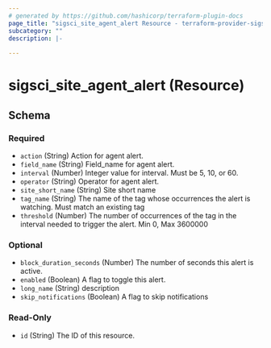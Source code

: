 ```yaml
---
# generated by https://github.com/hashicorp/terraform-plugin-docs
page_title: "sigsci_site_agent_alert Resource - terraform-provider-sigsci"
subcategory: ""
description: |-
  
---
```


# sigsci_site_agent_alert (Resource)





<!-- schema generated by tfplugindocs -->
## Schema

### Required

- `action` (String) Action for agent alert.
- `field_name` (String) Field_name for agent alert.
- `interval` (Number) Integer value for interval. Must be 5, 10, or 60.
- `operator` (String) Operator for agent alert.
- `site_short_name` (String) Site short name
- `tag_name` (String) The name of the tag whose occurrences the alert is watching. Must match an existing tag
- `threshold` (Number) The number of occurrences of the tag in the interval needed to trigger the alert. Min 0, Max 3600000

### Optional

- `block_duration_seconds` (Number) The number of seconds this alert is active.
- `enabled` (Boolean) A flag to toggle this alert.
- `long_name` (String) description
- `skip_notifications` (Boolean) A flag to skip notifications

### Read-Only

- `id` (String) The ID of this resource.


